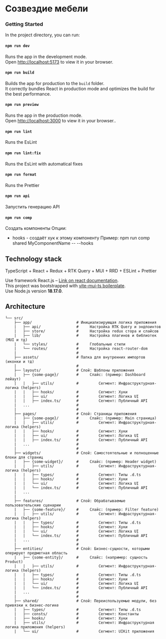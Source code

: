 # Созвездие мебели

### Getting Started

In the project directory, you can run:

#### `npm run dev`

Runs the app in the development mode.\
Open [http://localhost:5173](http://localhost:5173) to view it in your browser.

#### `npm run build`

Builds the app for production to the `build` folder.\
It correctly bundles React in production mode and optimizes the build for the best performance.

#### `npm run preview`

Runs the app in the production mode.\
Open [http://localhost:3000](http://localhost:3000) to view it in your browser..

#### `npm run lint`

Runs the EsLint

#### `npm run lint:fix`

Runs the EsLint with automatical fixes

#### `npm run format`

Runs the Prettier

#### `npm run api`

Запустить генерацию API

#### `npm run comp`

Создать компоненты
Опции:

- hooks - создаёт хук к этому компоненту
  Пример: npm run comp shared MyComponentName -- --hooks

## Technology stack

TypeScript + React + Redux + RTK Query + MUI + RRD + ESLint + Prettier

Use framework React.js – [Link on react documentation](https://react.dev/learn).\
This project was bootstrapped with [vite-mui-ts boilerplate](https://github.com/emre-cil/vite-mui-ts).\
Use Node.js version **18.17.0**.

## Architecture

```
└── src/
    ├── app/                    # Инициализирующая логика приложения
    |   ├── api/                #     Настройка RTK Query и эндпоинтов
    |   ├── store/              #     Настройка redux стора и слайсов
    |   ├── lib/                #     Настройка плагинов и библиотек (MUI и тд)
    |   └── styles/             #     Глобальные стили
    |   └── routes/             #     Настройка react-router-dom
    |                           #
    ├── assets/                 # Папка для внутренних импортов (иконки и тд)
    |                           #
    ├── layouts/                # Слой: Шаблоны приложения
    |   ├── {some-page}/        #     Слайс: (пример: Dashboard лейаут)
    |   |   ├── utils/          #         Сегмент: Инфраструктурная-логика (helpers)
    |   |   ├── hooks/          #         Сегмент: Хуки
    |   |   ├── ui/             #         Сегмент: Логика UI
    |   |   ├── index.ts/       #         Сегмент: Публичный API
    |   ...                     #
    |                           #
    ├── pages/                  # Слой: Страницы приложения
    |   ├── {some-page}/        #     Слайс: (пример: Main страница)
    |   |   ├── utils/          #         Сегмент: Инфраструктурная-логика (helpers)
    |   |   ├── hooks/          #         Сегмент: Хуки
    |   |   ├── ui/             #         Сегмент: Логика UI
    |   |   ├── index.ts/       #         Сегмент: Публичный API
    |   ...                     #
    |                           #
    ├── widgets/                # Слой: Самостоятельные и полноценные блоки для страниц
    |   ├── {some-widget}/      #     Слайс: (пример: Header widget)
    |   |   ├── utils/          #         Сегмент: Инфраструктурная-логика (helpers)
    |   |   ├── types/          #         Сегмент: Типы .d.ts
    |   |   ├── hooks/          #         Сегмент: Хуки
    |   |   └── ui/             #         Сегмент: Логика UI
    |   |   └── index.ts/       #         Сегмент: Публичный API
    |   ...
    |
    ├── features/               # Слой: Обрабатываемые пользовательские сценарии
    |   ├── {some-feature}/     #     Слайс: (пример: Filter feature)
    |   |   ├── utils/          #         Сегмент: Инфраструктурная-логика (helpers)
    |   |   ├── types/          #         Сегмент: Типы .d.ts
    |   |   ├── hooks/          #         Сегмент: Хуки
    |   |   └── ui/             #         Сегмент: Логика UI
    |   |   └── index.ts/       #         Сегмент: Публичный API
    |   ...                     #
    |                           #
    ├── entities/               # Слой: Бизнес-сущности, которыми оперирует предметная область
    |   ├── {some-entity}/      #     Слайс: (например: сущность Product)
    |   |   ├── utils/          #         Сегмент: Инфраструктурная-логика (helpers)
    |   |   ├── types/          #         Сегмент: Типы .d.ts
    |   |   ├── hooks/          #         Сегмент: Хуки
    |   |   └── ui/             #         Сегмент: Логика UI
    |   |   └── index.ts/       #         Сегмент: Публичный API
    |   ...                     #
    |                           #
    ├── shared/                 # Слой: Переиспользуемые модули, без привязки к бизнес-логике
    |   ├── types/              #         Сегмент: Типы .d.ts
    |   ├── consts/             #         Сегмент: Константы
    |   ├── hooks/              #         Сегмент: Хуки
    |   ├── utils/              #         Сегмент: Инфраструктурная логика приложения (helpers)
    |   └── ui/                 #         Сегмент: UIKit приложения
```
